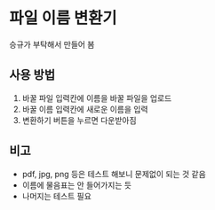 # 파일 이름 변환기
승규가 부탁해서 만들어 봄

## 사용 방법
1. 바꿀 파일 입력칸에 이름을 바꿀 파일을 업로드
2. 바꿀 이름 입력칸에 새로운 이름을 입력
3. 변환하기 버튼을 누르면 다운받아짐

## 비고
- pdf, jpg, png 등은 테스트 해보니 문제없이 되는 것 같음
- 이름에 물음표는 안 들어가지는 듯
- 나머지는 테스트 필요
